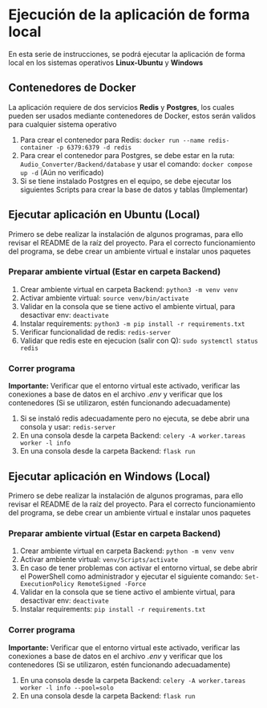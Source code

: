 # Ejecución de la aplicación de forma local
En esta serie de instrucciones, se podrá ejecutar la aplicación de forma local en los sistemas operativos **Linux-Ubuntu** y **Windows**

## Contenedores de Docker
La aplicación requiere de dos servicios **Redis** y **Postgres**, los cuales pueden ser usados mediante contenedores de Docker, estos serán validos para cualquier sistema operativo
1. Para crear el contenedor para Redis: `docker run --name redis-container -p 6379:6379 -d redis`
2. Para crear el contenedor para Postgres, se debe estar en la ruta: `Audio_Converter/Backend/database` y usar el comando: `docker compose up -d` (Aún no verificado)
3. Si se tiene instalado Postgres en el equipo, se debe ejecutar los siguientes Scripts para crear la base de datos y tablas (Implementar)

## Ejecutar aplicación en Ubuntu (Local)
Primero se debe realizar la instalación de algunos programas, para ello revisar el README de la raíz del proyecto.
Para el correcto funcionamiento del programa, se debe crear un ambiente virtual e instalar unos paquetes

### Preparar ambiente virtual (Estar en carpeta Backend)
1. Crear ambiente virtual en carpeta Backend: `python3 -m venv venv`
2. Activar ambiente virtual: `source venv/bin/activate`
3. Validar en la consola que se tiene activo el ambiente virtual, para desactivar env: `deactivate`
4. Instalar requirements: `python3 -m pip install -r requirements.txt`
5. Verificar funcionalidad de redis: `redis-server`
6. Validar que redis este en ejecucion (salir con Q): `sudo systemctl status redis`

### Correr programa
**Importante:** Verificar que el entorno virtual este activado, verificar las conexiones a base de datos en el archivo *.env* y verificar que los contenedores (Si se utilizaron, estén funcionando adecuadamente)
1. Si se instaló redis adecuadamente pero no ejecuta, se debe abrir una consola y usar: `redis-server`
4. En una consola desde la carpeta Backend: `celery -A worker.tareas worker -l info`
5. En una consola desde la carpeta Backend: `flask run` 

## Ejecutar aplicación en Windows (Local)
Primero se debe realizar la instalación de algunos programas, para ello revisar el README de la raíz del proyecto.
Para el correcto funcionamiento del programa, se debe crear un ambiente virtual e instalar unos paquetes

### Preparar ambiente virtual (Estar en carpeta Backend)
1. Crear ambiente virtual en carpeta Backend: `python -m venv venv`
2. Activar ambiente virtual: `venv/Scripts/activate`
3. En caso de tener problemas con activar el entorno virtual, se debe abrir el PowerShell como administrador y ejecutar el siguiente comando:  `Set-ExecutionPolicy RemoteSigned -Force`
4. Validar en la consola que se tiene activo el ambiente virtual, para desactivar env: `deactivate`
5. Instalar requirements: `pip install -r requirements.txt`

### Correr programa
**Importante:** Verificar que el entorno virtual este activado, verificar las conexiones a base de datos en el archivo *.env* y verificar que los contenedores (Si se utilizaron, estén funcionando adecuadamente)
1. En una consola desde la carpeta Backend: `celery -A worker.tareas worker -l info --pool=solo`
2. En una consola desde la carpeta Backend: `flask run` 
